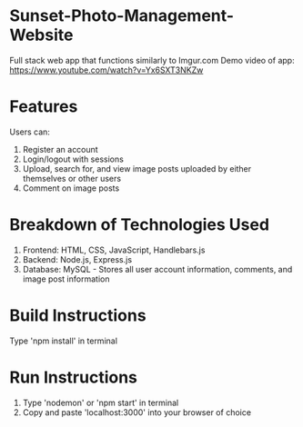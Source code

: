 # Sunset-Photo-Management-Website
Full stack web app that functions similarly to Imgur.com
Demo video of app: https://www.youtube.com/watch?v=Yx6SXT3NKZw
# Features
Users can:
1. Register an account
2. Login/logout with sessions
3. Upload, search for, and view image posts uploaded by either themselves or other users
4. Comment on image posts

# Breakdown of Technologies Used
1. Frontend: HTML, CSS, JavaScript, Handlebars.js
2. Backend: Node.js, Express.js
3. Database: MySQL - Stores all user account information, comments, and image post information

# Build Instructions
Type 'npm install' in terminal


# Run Instructions
1. Type 'nodemon' or 'npm start' in terminal 
2. Copy and paste 'localhost:3000' into your browser of choice
